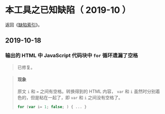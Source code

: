 <link rel="stylesheet" href="../../node_modules/@wulechuan/css-stylus-markdown-themes/源代码/发布的源代码/文章排版与配色方案集/层叠样式表/wulechuan-styles-for-html-via-markdown--vscode.default.min.css">


# 本工具之已知缺陷（ 2019-10 ）

返回《[缺陷索引](./索引.md)》。

## 2019-10-18

### 输出的 HTML 中 JavaScript 代码块中 `for` 循环遗漏了空格

> 已修复。

> #### 现象
>
> 原文 `i` 和 `=` 之间有空格。转换得到的 HTML 内容， `var` 和 `i` 虽然时分别着色的，但是粘在一起了，即 `var` 和 `i` 之间没有空格了。
>
> ```js
> for (var i= 1; false; ) { ... }
> ```
